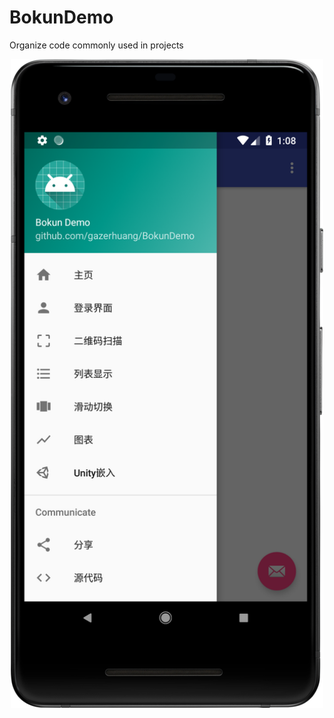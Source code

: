 # BokunDemo
Organize code commonly used in projects
<div align=center><img width="500"  src="https://github.com/gazerhuang/BokunDemo/raw/master/screenshots/main.png"/></div>